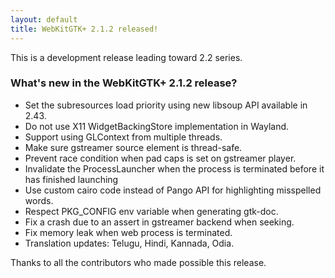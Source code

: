 ```yaml
---
layout: default
title: WebKitGTK+ 2.1.2 released!
---
```


This is a development release leading toward 2.2 series.

### What's new in the WebKitGTK+ 2.1.2 release?

 - Set the subresources load priority using new libsoup API available
   in 2.43.
 - Do not use X11 WidgetBackingStore implementation in Wayland.
 - Support using GLContext from multiple threads.
 - Make sure gstreamer source element is thread-safe.
 - Prevent race condition when pad caps is set on gstreamer player.
 - Invalidate the ProcessLauncher when the process is terminated
   before it has finished launching
 - Use custom cairo code instead of Pango API for highlighting
   misspelled words.
 - Respect PKG_CONFIG env variable when generating gtk-doc.
 - Fix a crash due to an assert in gstreamer backend when seeking.
 - Fix memory leak when web process is terminated.
 - Translation updates: Telugu, Hindi, Kannada, Odia.

Thanks to all the contributors who made possible this release.
